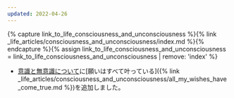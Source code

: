 ```yaml
---
updated: 2022-04-26
---
```

{% capture link_to_life_consciousness_and_unconsciousness %}{% link _life_articles/consciousness_and_unconsciousness/index.md %}{% endcapture %}{% assign link_to_life_consciousness_and_unconsciousness = link_to_life_consciousness_and_unconsciousness | remove: 'index' %}

- [意識と無意識について]({{link_to_life_consciousness_and_unconsciousness}})に[願いはすべて叶っている]({% link _life_articles/consciousness_and_unconsciousness/all_my_wishes_have_come_true.md %})を追加しました。